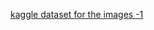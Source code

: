 [kaggle dataset for the images -1 ](https://www.kaggle.com/datasets/imnandini/analytics-vidya-ripik-ai-hackfest)
